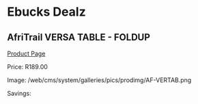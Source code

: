 
# Ebucks Dealz
## AfriTrail VERSA TABLE - FOLDUP
[Product Page](https://www.ebucks.com/web/shop/productSelected.do?prodId=1055645575&catId=714965764)

Price: R189.00

Image: /web/cms/system/galleries/pics/prodimg/AF-VERTAB.png

Savings: 


	